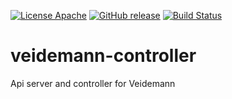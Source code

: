 [![License Apache](https://img.shields.io/github/license/nlnwa/veidemann-controller.svg)](https://github.com/nlnwa/veidemann-controller/blob/master/LICENSE)
[![GitHub release](https://img.shields.io/github/release/nlnwa/veidemann-controller.svg)](https://github.com/nlnwa/veidemann-controller/releases/latest)
[![Build Status](https://travis-ci.org/nlnwa/veidemann-controller.svg?branch=master)](https://travis-ci.org/nlnwa/veidemann-controller)
# veidemann-controller
Api server and controller for Veidemann
